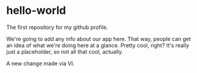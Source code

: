 # hello-world
The first repository for my github profile.

We're going to add any info about our app here.  That way, people can get an idea of what we're doing here at a glance.  Pretty cool, right?  It's really just a placeholder, so not all that cool, actually.

A new change made via VI.
